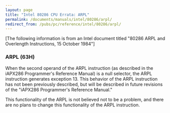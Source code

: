 ```yaml
---
layout: page
title: "Intel 80286 CPU Errata: ARPL"
permalink: /documents/manuals/intel/80286/arpl/
redirect_from: /pubs/pc/reference/intel/80286/arpl/
---
```


[The following information is from an Intel document titled "80286 ARPL and Overlength Instructions, 15 October 1984"]

### ARPL (63H)

When the second operand of the ARPL instruction (as described in the iAPX286 Programmer's Reference Manual) is a null
selector, the ARPL instruction generates exception 13. This behavior of the ARPL instruction has not been previously described,
but will be described in future revisions of the "iAPX286 Programmer's Reference Manual."

This functionality of the ARPL is not believed not to be a problem, and there are no plans to change this functionality
of the ARPL instruction.
